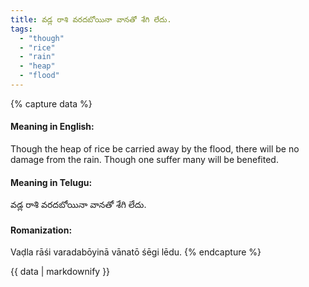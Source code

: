 ```yaml
---
title: వడ్ల రాశి వరదబోయినా వానతో శేగి లేదు.
tags:
  - "though"
  - "rice"
  - "rain"
  - "heap"
  - "flood"
---
```


{% capture data %}
#### Meaning in English:
Though the heap of rice be carried away by the flood, there will be no damage from the rain.
Though one suffer many will be benefited.

#### Meaning in Telugu:
వడ్ల రాశి వరదబోయినా వానతో శేగి లేదు.

#### Romanization:
Vaḍla rāśi varadabōyinā vānatō śēgi lēdu.
{% endcapture %}

{{ data | markdownify }}

